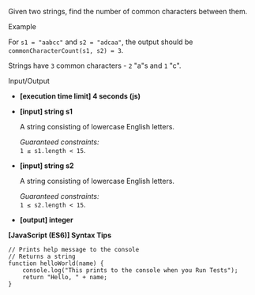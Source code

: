 Given two strings, find the number of common characters between them.

Example

For `s1 = "aabcc"` and `s2 = "adcaa"`, the output should be  
`commonCharacterCount(s1, s2) = 3`.

Strings have `3` common characters - `2` "a"s and `1` "c".

Input/Output

- **\[execution time limit\] 4 seconds (js)**

- **\[input\] string s1**

  A string consisting of lowercase English letters.

  _Guaranteed constraints:_  
  `1 ≤ s1.length < 15`.

- **\[input\] string s2**

  A string consisting of lowercase English letters.

  _Guaranteed constraints:_  
  `1 ≤ s2.length < 15`.

- **\[output\] integer**

**\[JavaScript (ES6)\] Syntax Tips**

    // Prints help message to the console
    // Returns a string
    function helloWorld(name) {
        console.log("This prints to the console when you Run Tests");
        return "Hello, " + name;
    }